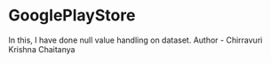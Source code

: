 # GooglePlayStore
In this, I have done null value handling on dataset.
Author - Chirravuri Krishna Chaitanya
